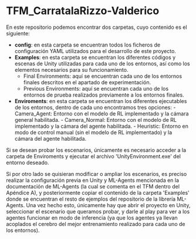 # TFM_CarratalaRizzo-Valderico
 

En este repositorio podemos encontrar dos carpetas, cuyo contenido es el siguiente:
- **config**: en esta carpeta se encuentran todos los ficheros de configuración YAML utilizados para el desarrollo de este proyecto.
- **Examples**: en esta carpeta se encuentran los diferentes códigos y escenas de Unity utilizadas para cada uno de los entornos, así como los elementos necesarios para su funcionamiento.
	- Final Environments: aquí se encuentran cada uno de los entornos finales descritos en el apartado de experimentación.
	- Previous Environments: aquí se encuentran cada uno de los entornos de prueba realizados previamente a los entornos finales.
- **Enviroments**: en esta carpeta se encuentran los diferentes ejecutables de los entornos, dentro de cada uno encontramos tres opciones:
        - Camera\_Agent: Entorno con el modelo de RL implementado y la cámara general habilitada.
        - Camera\_Normal: Entorno con el modelo de RL implementado y la cámara del agente habilitada.
        - Heuristic: Entorno en modo de control manual (sin el modelo de RL implementado) y la cámara del agente habilitada.
    
Si se desean probar los escenarios, únicamente es necesario acceder a la carpeta de Enviroments y ejecutar el archivo 'UnityEnvironment.exe' del entorno deseado.

Si por otro lado se quisieran modificar o ampliar los escenarios, es preciso realizar la configuración previa en Unity y ML-Agents mencionada en la documentación de ML-Agents  (la cual se comenta en el TFM dentro del Apéndice A), y posteriormente copiar el contenido de la carpeta 'Examples' donde se encuentran el resto de ejemplos del repositorio de la librería ML-Agents. Una vez hecho esto, únicamente hay que abrir el proyecto en Unity, seleccionar el escenario que queramos probar, y darle al play para ver a los agentes funcionar en modo de inferencia (ya que los agentes ya llevan acoplados el cerebro del mejor entrenamiento realizado para cada uno de los entornos). 
